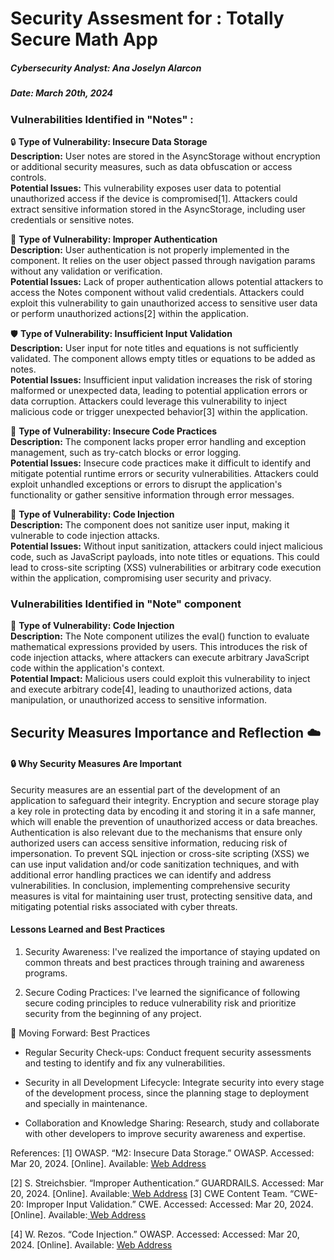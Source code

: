 # Security Assesment for : Totally Secure Math App

##### Cybersecurity Analyst: Ana Joselyn Alarcon

##### Date: March 20th, 2024

### Vulnerabilities Identified in "Notes" :

🔒 **Type of Vulnerability: Insecure Data Storage**  
**Description:** User notes are stored in the AsyncStorage without encryption or additional security measures, such as data obfuscation or access controls.  
**Potential Issues:** This vulnerability exposes user data to potential unauthorized access if the device is compromised[1]. Attackers could extract sensitive information stored in the AsyncStorage, including user credentials or sensitive notes.

🔑 **Type of Vulnerability: Improper Authentication**  
**Description:** User authentication is not properly implemented in the component. It relies on the user object passed through navigation params without any validation or verification.  
**Potential Issues:** Lack of proper authentication allows potential attackers to access the Notes component without valid credentials. Attackers could exploit this vulnerability to gain unauthorized access to sensitive user data or perform unauthorized actions[2] within the application.

🛡️ **Type of Vulnerability: Insufficient Input Validation**  
**Description:** User input for note titles and equations is not sufficiently validated. The component allows empty titles or equations to be added as notes.  
**Potential Issues:** Insufficient input validation increases the risk of storing malformed or unexpected data, leading to potential application errors or data corruption. Attackers could leverage this vulnerability to inject malicious code or trigger unexpected behavior[3] within the application.

🚨 **Type of Vulnerability: Insecure Code Practices**  
**Description:** The component lacks proper error handling and exception management, such as try-catch blocks or error logging.  
**Potential Issues:** Insecure code practices make it difficult to identify and mitigate potential runtime errors or security vulnerabilities. Attackers could exploit unhandled exceptions or errors to disrupt the application's functionality or gather sensitive information through error messages.

💉 **Type of Vulnerability: Code Injection**  
**Description:** The component does not sanitize user input, making it vulnerable to code injection attacks.  
**Potential Issues:** Without input sanitization, attackers could inject malicious code, such as JavaScript payloads, into note titles or equations. This could lead to cross-site scripting (XSS) vulnerabilities or arbitrary code execution within the application, compromising user security and privacy.

### Vulnerabilities Identified in "Note" component

💉 **Type of Vulnerability: Code Injection**  
**Description:** The Note component utilizes the eval() function to evaluate mathematical expressions provided by users. This introduces the risk of code injection attacks, where attackers can execute arbitrary JavaScript code within the application's context.  
**Potential Impact:** Malicious users could exploit this vulnerability to inject and execute arbitrary code[4], leading to unauthorized actions, data manipulation, or unauthorized access to sensitive information.

## Security Measures Importance and Reflection :cloud:

#### 🔒 Why Security Measures Are Important

Security measures are an essential part of the development of an application to safeguard their integrity. Encryption and secure storage play a key role in protecting data by encoding it and storing it in a safe manner, which will enable the prevention of unauthorized access or data breaches.
Authentication is also relevant due to the mechanisms that ensure only authorized users can access sensitive information, reducing risk of impersonation. To prevent SQL injection or cross-site scripting (XSS) we can use input validation and/or code sanitization techniques, and with additional error handling practices we can identify and address vulnerabilities.
In conclusion, implementing comprehensive security measures is vital for maintaining user trust, protecting sensitive data, and mitigating potential risks associated with cyber threats.

#### Lessons Learned and Best Practices

1. Security Awareness: I've realized the importance of staying updated on common threats and best practices through training and awareness programs.

2. Secure Coding Practices: I've learned the significance of following secure coding principles to reduce vulnerability risk and prioritize security from the beginning of any project.

🚀 Moving Forward: Best Practices

- Regular Security Check-ups: Conduct frequent security assessments and testing to identify and fix any vulnerabilities.

- Security in all Development Lifecycle: Integrate security into every stage of the development process, since the planning stage to deployment and specially in maintenance.

- Collaboration and Knowledge Sharing: Research, study and collaborate with other developers to improve security awareness and expertise.

References:
[1] OWASP. “M2: Insecure Data Storage.” OWASP. Accessed: Mar 20, 2024. [Online]. Available: [ Web Address](https://owasp.org/www-project-mobile-top-10/2016-risks/m2-insecure-data-storage)

[2] S. Streichsbier. “Improper Authentication.” GUARDRAILS. Accessed: Mar 20, 2024. [Online]. Available:[ Web Address](https://docs.guardrails.io/docs/vulnerability-classes/insecure-authentication/improper-authentication#:~:text=Examples%20of%20improper%20authentication%20vulnerabilities,to%20guess%20or%20crack%20them.)
[3] CWE Content Team. “CWE-20: Improper Input Validation.” CWE. Accessed: Accessed: Mar 20, 2024. [Online]. Available:[ Web Address](https://cwe.mitre.org/data/definitions/20.html#:~:text=When%20software%20does%20not%20validate,resource%2C%20or%20arbitrary%20code%20execution.)

[4] W. Rezos. “Code Injection.” OWASP. Accessed: Accessed: Mar 20, 2024. [Online]. Available: [Web Address](https://owasp.org/www-community/attacks/Code_Injection)
